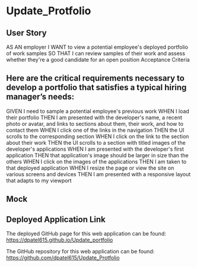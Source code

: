 # Update_Protfolio

## User Story

AS AN employer
I WANT to view a potential employee's deployed portfolio of work samples
SO THAT I can review samples of their work and assess whether they're a good candidate for an open position
Acceptance Criteria

## Here are the critical requirements necessary to develop a portfolio that satisfies a typical hiring manager’s needs:

GIVEN I need to sample a potential employee's previous work
WHEN I load their portfolio
THEN I am presented with the developer's name, a recent photo or avatar, and links to sections about them, their work, and how to contact them
WHEN I click one of the links in the navigation
THEN the UI scrolls to the corresponding section
WHEN I click on the link to the section about their work
THEN the UI scrolls to a section with titled images of the developer's applications
WHEN I am presented with the developer's first application
THEN that application's image should be larger in size than the others
WHEN I click on the images of the applications
THEN I am taken to that deployed application
WHEN I resize the page or view the site on various screens and devices
THEN I am presented with a responsive layout that adapts to my viewport

## Mock 

## Deployed Application Link

The deployed GitHub page for this web application can be found: https://dpatel615.github.io/Update_portfolio

The GitHub repository for this web application can be found: https://github.com/dpatel615/Update_Protfolio
